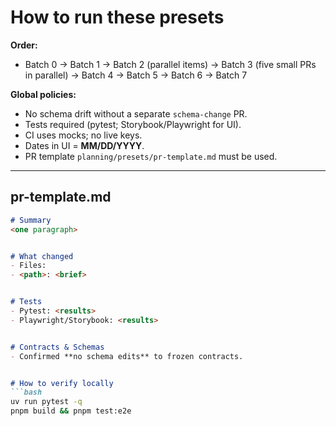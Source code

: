 # How to run these presets


**Order:**
- Batch 0 → Batch 1 → Batch 2 (parallel items) → Batch 3 (five small PRs in parallel) → Batch 4 → Batch 5 → Batch 6 → Batch 7


**Global policies:**
- No schema drift without a separate `schema-change` PR.
- Tests required (pytest; Storybook/Playwright for UI).
- CI uses mocks; no live keys.
- Dates in UI = **MM/DD/YYYY**.
- PR template `planning/presets/pr-template.md` must be used.

---


## pr-template.md
```md
# Summary
<one paragraph>


# What changed
- Files:
- <path>: <brief>


# Tests
- Pytest: <results>
- Playwright/Storybook: <results>


# Contracts & Schemas
- Confirmed **no schema edits** to frozen contracts.


# How to verify locally
```bash
uv run pytest -q
pnpm build && pnpm test:e2e
